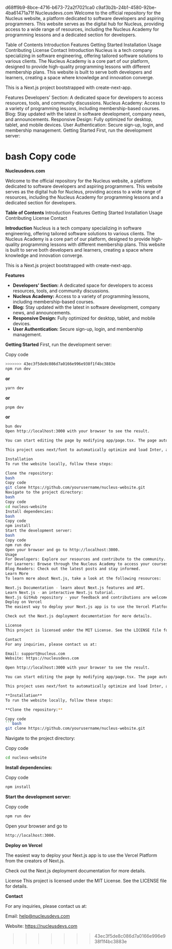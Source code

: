 d68ff9b9-8bce-4716-b673-72a2f7021ca0
c9af3b2b-24b1-4580-92be-4ba61471a71f
Nucleusdevs.com
Welcome to the official repository for the Nucleus website, a platform dedicated to software developers and aspiring programmers. This website serves as the digital hub for Nucleus, providing access to a wide range of resources, including the Nucleus Academy for programming lessons and a dedicated section for developers.

Table of Contents
Introduction
Features
Getting Started
Installation
Usage
Contributing
License
Contact
Introduction
Nucleus is a tech company specializing in software engineering, offering tailored software solutions to various clients. The Nucleus Academy is a core part of our platform, designed to provide high-quality programming lessons with different membership plans. This website is built to serve both developers and learners, creating a space where knowledge and innovation converge.

This is a Next.js project bootstrapped with create-next-app.

Features
Developers' Section: A dedicated space for developers to access resources, tools, and community discussions.
Nucleus Academy: Access to a variety of programming lessons, including membership-based courses.
Blog: Stay updated with the latest in software development, company news, and announcements.
Responsive Design: Fully optimized for desktop, tablet, and mobile devices.
User Authentication: Secure sign-up, login, and membership management.
Getting Started
First, run the development server:

bash
Copy code
=======
**Nucleusdevs.com**

Welcome to the official repository for the Nucleus website, a platform dedicated to software developers and aspiring programmers. This website serves as the digital hub for Nucleus, providing access to a wide range of resources, including the Nucleus Academy for programming lessons and a dedicated section for developers.

**Table of Contents**
Introduction
Features
Getting Started
Installation
Usage
Contributing
License
Contact

**Introduction**
Nucleus is a tech company specializing in software engineering, offering tailored software solutions to various clients. The Nucleus Academy is a core part of our platform, designed to provide high-quality programming lessons with different membership plans. This website is built to serve both developers and learners, creating a space where knowledge and innovation converge.

This is a Next.js project bootstrapped with create-next-app.

**Features**

- **Developers' Section:** A dedicated space for developers to access resources, tools, and community discussions.
- **Nucleus Academy:** Access to a variety of programming lessons, including membership-based courses.
- **Blog:** Stay updated with the latest in software development, company news, and announcements.
- **Responsive Design:** Fully optimized for desktop, tablet, and mobile devices.
- **User Authentication:** Secure sign-up, login, and membership management.

**Getting Started**
First, run the development server:

Copy code

```bash
>>>>>>> 43ec3f5de8c086d7a0166e996e938f1f4bc3883e
npm run dev
```

**or**

```bash
yarn dev
```

**or**

```bash
pnpm dev
```

**or**

````bash
bun dev
Open http://localhost:3000 with your browser to see the result.

You can start editing the page by modifying app/page.tsx. The page auto-updates as you edit the file.

This project uses next/font to automatically optimize and load Inter, a custom Google Font.

Installation
To run the website locally, follow these steps:

Clone the repository:
bash
Copy code
git clone https://github.com/yourusername/nucleus-website.git
Navigate to the project directory:
bash
Copy code
cd nucleus-website
Install dependencies:
bash
Copy code
npm install
Start the development server:
bash
Copy code
npm run dev
Open your browser and go to http://localhost:3000.
Usage
For Developers: Explore our resources and contribute to the community.
For Learners: Browse through the Nucleus Academy to access your courses.
Blog Readers: Check out the latest posts and stay informed.
Learn More
To learn more about Next.js, take a look at the following resources:

Next.js Documentation - learn about Next.js features and API.
Learn Next.js - an interactive Next.js tutorial.
Next.js GitHub repository - your feedback and contributions are welcome!
Deploy on Vercel
The easiest way to deploy your Next.js app is to use the Vercel Platform from the creators of Next.js.

Check out the Next.js deployment documentation for more details.

License
This project is licensed under the MIT License. See the LICENSE file for details.

Contact
For any inquiries, please contact us at:

Email: support@nucleus.com
Website: https://nucleusdevs.com

Open http://localhost:3000 with your browser to see the result.

You can start editing the page by modifying app/page.tsx. The page auto-updates as you edit the file.

This project uses next/font to automatically optimize and load Inter, a custom Google Font.

**Installation**
To run the website locally, follow these steps:

**Clone the repository:**

Copy code
```bash
git clone https://github.com/yourusername/nucleus-website.git
````

Navigate to the project directory:

Copy code

```bash
cd nucleus-website
```

**Install dependencies:**

Copy code

```bash
npm install
```

**Start the development server:**

Copy code

```bash
npm run dev
```

Open your browser and go to

```bash
http://localhost:3000.
```

**Deploy on Vercel**

The easiest way to deploy your Next.js app is to use the Vercel Platform from the creators of Next.js.

Check out the Next.js deployment documentation for more details.

License
This project is licensed under the MIT License. See the LICENSE file for details.

**Contact**

For any inquiries, please contact us at:

Email: help@nucleusdevs.com

Website: https://nucleusdevs.com

> > > > > > > 43ec3f5de8c086d7a0166e996e938f1f4bc3883e
